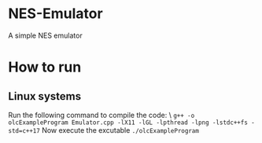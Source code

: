 # NES-Emulator
A simple NES emulator
# How to run
## Linux systems
Run the following command to compile the code: \\
```g++ -o olcExampleProgram Emulator.cpp -lX11 -lGL -lpthread -lpng -lstdc++fs -std=c++17```
Now execute the excutable
```./olcExampleProgram```
